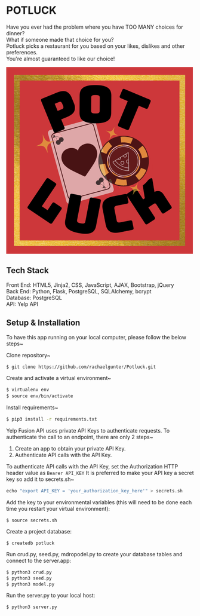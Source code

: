 # POTLUCK

Have you ever had the problem where you have TOO MANY choices for dinner?<br/>
What if someone made that choice for you?<br/>
Potluck picks a restaurant for you based on your likes, dislikes and other preferences. <br/>
You're almost guaranteed to like our choice!

![Potluck Logo](/static/canva/potlucklogo.png)

## Tech Stack

Front End: HTML5, Jinja2, CSS, JavaScript, AJAX, Bootstrap, jQuery<br/>
Back End: Python, Flask, PostgreSQL, SQLAlchemy, bcrypt<br/>
Database: PostgreSQL<br/>
API: Yelp API<br/>

## Setup & Installation

To have this app running on your local computer, please follow the below steps~

Clone repository~

```bash
$ git clone https://github.com/rachaelgunter/Potluck.git
```

Create and activate a virtual environment~

```bash
$ virtualenv env
$ source env/bin/activate
```

Install requirements~

```bash
$ pip3 install -r requirements.txt
```

Yelp Fusion API uses private API Keys to authenticate requests. To authenticate the call to an endpoint, there are only 2 steps~

1. Create an app to obtain your private API Key.
2. Authenticate API calls with the API Key.

To authenticate API calls with the API Key, set the Authorization HTTP header value as ```Bearer API_KEY```
It is preferred to make your API key a secret key so add it to secrets.sh~

```python
echo "export API_KEY = 'your_authorization_key_here'" > secrets.sh
```  

Add the key to your environmental variables (this will need to be done each time you restart your virtual environment):

```
$ source secrets.sh
```

Create a project database:

```
$ createdb potluck
```

Run crud.py, seed.py, mdropodel.py to create your database tables and connect to the server.app:

```
$ python3 crud.py
$ python3 seed.py
$ python3 model.py
```

Run the server.py to your local host:

```
$ python3 server.py
```



